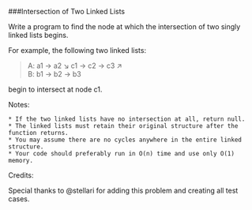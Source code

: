 ###Intersection of Two Linked Lists

Write a program to find the node at which the intersection of two singly linked lists begins.

For example, the following two linked lists: 

>A:          a1 → a2
>                   ↘
>                     c1 → c2 → c3
>                   ↗            
>B:     b1 → b2 → b3

begin to intersect at node c1.

Notes:

    * If the two linked lists have no intersection at all, return null.
    * The linked lists must retain their original structure after the function returns.
    * You may assume there are no cycles anywhere in the entire linked structure.
    * Your code should preferably run in O(n) time and use only O(1) memory.

Credits:

Special thanks to @stellari for adding this problem and creating all test cases.